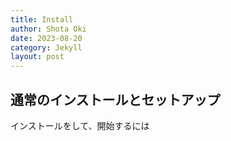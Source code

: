 ```yaml
---
title: Install
author: Shota Oki
date: 2023-08-20
category: Jekyll
layout: post
---
```


## 通常のインストールとセットアップ

インストールをして、開始するには
